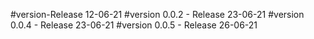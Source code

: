 #version-Release 12-06-21
#version 0.0.2 - Release 23-06-21
#version 0.0.4 - Release 23-06-21
#version 0.0.5 - Release 26-06-21
